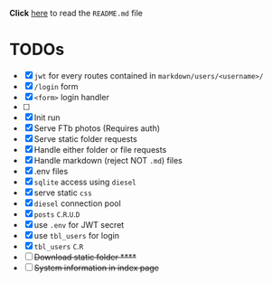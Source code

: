 **Click** [here](README.md) to read the `README.md` file
# TODOs
- [x] `jwt` for every routes contained in `markdown/users/<username>/`
- [x] `/login` form
- [x] `<form>` login handler
- [ ] 
- [x] Init run  
- [x] Serve FTb photos (Requires auth)  
- [x] Serve static folder requests  
- [x] Handle either folder or file requests  
- [x] Handle markdown (reject NOT `.md`) files  
- [x] .env files  
- [x] `sqlite` access using `diesel`  
- [x] serve static `css`  
- [x] `diesel` connection pool  
- [x] `posts` `C`.`R`.`U`.`D`  
- [x] use `.env` for JWT secret  
- [x] use `tbl_users` for login  
- [x] `tbl_users` `C`.`R` 
- [ ] ~~Download static folder  ****~~  
- [ ] ~~System information in index page~~  
